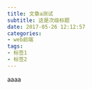 ```yaml
---
title: 文章a测试
subtitle: 这是次级标题
date: 2017-05-26 12:12:57
categories: 
- web前端
tags: 
- 标签1
- 标签2
---
```


aaaa